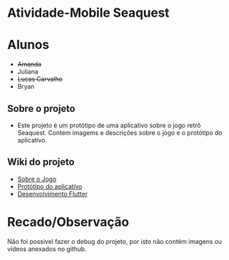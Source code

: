 # Atividade-Mobile Seaquest

# Alunos 
- <strike>Amanda</strike>
- Juliana 
- <strike>Lucas Carvalho</strike>
- Bryan <br>
## Sobre o projeto
- Este projeto é um protótipo de uma aplicativo sobre o jogo retrô Seaquest. Contem imagems e descrições sobre o jogo e o protótipo do aplicativo.
## Wiki do projeto
- <a href="https://github.com/Amanda-Meneghin/Atividade-Mobile/wiki/Sobre-o-Jogo">Sobre o Jogo</a>
- <a href="https://github.com/Amanda-Meneghin/Atividade-Mobile/wiki/Prot%C3%B3tipo-do-Aplicativo">Protótipo do aplicativo</a>
- <a href="https://github.com/Amanda-Meneghin/Atividade-Mobile/wiki/Desenvolvimento-Flutter">Desenvolvimento Flutter</a>


# Recado/Observação

Não foi possivel fazer o debug do projeto, por isto não contém imagens ou vídeos anexados no github. 
